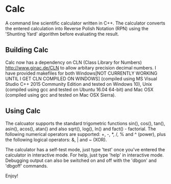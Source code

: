 # Calc
A command line scientific calculator written in C++. The calculator converts the entered calculation into Reverse Polish Notation (RPN) using the 'Shunting Yard' algorithm before evaluating the result.

Building Calc
-------------
Calc now has a dependency on CLN (Class Library for Numbers) http://www.ginac.de/CLN to allow arbitary precision decimal numbers. I have provided makefiles for both Windows[NOT CURRENTLY WORKING UNTIL I GET CLN COMPILED ON WINDOWS] (compiled using MS Visual Studio C++ 2015 Community Edition and tested on Windows 10), Unix (compiled using gcc and tested on Ubuntu 16.04 64-bit) and Mac OSX (compiled using gcc and tested on Mac OSX Sierra).

Using Calc
----------
The calcuator supports the standard trigometric functions sin(), cos(), tan(), asin(), acos(), atan() and also sqrt(), log(), ln() and fact() - factorial. The following numerical operators are supported: +, -, *, /, % and ^ (power), plus the following logical operators: &, | and ~ (XOR).

The calculator has a self-test mode, just type 'test' once you've entered the calculator in interactive mode. For help, just type 'help' in interactive mode. Debugging output can also be switched on and off with the 'dbgon' and 'dbgoff' commands.

Enjoy!
